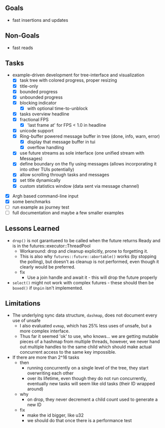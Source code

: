 ## Goals

* fast insertions and updates

## Non-Goals
* fast reads

## Tasks

* example-driven development for tree-interface and visualization
  * [x] task tree with colored progress, proper resizing 
  * [x] title-only
  * [x] bounded progress
  * [x] unbounded progress
  * [x] blocking indicator
    * [x] with optional time-to-unblock
  * [x] tasks overview headline
  * [x] fractional FPS
    * [x] 'last frame at' for FPS < 1.0 in headline
  * [x] unicode support
  * [x] Ring-buffer powered message buffer in tree (done, info, warn, error)
    * [x] display that message buffer in tui
    * [x] overflow handling
  * [x] use future streams as sole interface (one unified stream with Messages)
  * [x] define boundary on the fly using messages (allows incorporating it into other TUIs potentially)
  * [x] allow scrolling through tasks and messages
  * [x] set title dynamically
  * [x] custom statistics window (data sent via message channel)
* [x] Argh based command-line input
* [x] some benchmarks
* [ ] run example as journey test
* [ ] full documentation and maybe a few smaller examples

## Lessons Learned

* `drop()` is not garantueed to be called when the future returns Ready and is in the futures::executor::ThreadPool
  * Workaround: drop and cleanup explicitly, prone to forgetting it.
  * This is also why `futures::future::abortable()` works (by stopping the polling), but doesn't as cleanup is not performed,
    even though it clearly would be preferred.
  * fix
    * Use a join handle and await it - this will drop the future properly
* `select()` might not work with complex futures - these should then be `boxed()` if `Unpin` isn't implemented.

## Limitations

* The underlying sync data structure, `dashmap`, does not document every use of unsafe
  * I also evaluated `evmap`, which has 25% less uses of unsafe, but a more complex interface.
  * Thus far it seemed 'ok' to use, who knows… we are getting mutable pieces of a hashmap from multiple threads,
    however, we never hand out multiple handles to the same child which should make actual concurrent access to 
    the same key impossible.
* If there are more than 2^16 tasks
  * then
    * running concurrently on a single level of the tree, they start overwriting each other
    * over its lifetime, even though they do not run concurrently, eventually new tasks will seem like old tasks (their ID wrapped around)
  * why
    * on drop, they never decrement a child count used to generate a new ID
  * fix
    * make the id bigger, like u32
    * we should do that once there is a performance test
